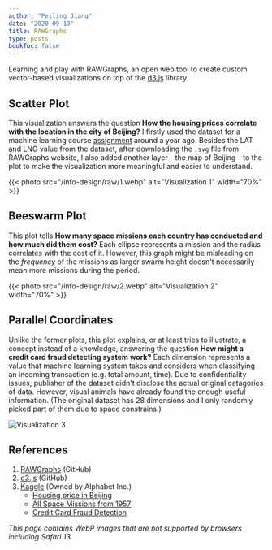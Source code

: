 ```yaml
---
author: "Peiling Jiang"
date: "2020-09-13"
title: RAWGraphs
type: posts
bookToc: false
---
```


Learning and play with RAWGraphs, an open web tool to create custom vector-based visualizations on top of the [d3.js](https://github.com/d3/d3) library.

## Scatter Plot

This visualization answers the question **How the housing prices correlate with the location in the city of Beijing?** I firstly used the dataset for a machine learning course [assignment](/posts/f19/machine-learning-for-the-arts/more/housing-price) around a year ago. Besides the LAT and LNG value from the dataset, after downloading the `.svg` file from RAWGraphs website, I also added another layer - the map of Beijing - to the plot to make the visualization more meaningful and easier to understand.

{{< photo src="/info-design/raw/1.webp" alt="Visualization 1" width="70%" >}}

## Beeswarm Plot

This plot tells **How many space missions each country has conducted and how much did them cost?** Each ellipse represents a mission and the radius correlates with the cost of it. However, this graph might be misleading on the *frequency* of the missions as larger swarm height doesn't necessarily mean more missions during the period.

{{< photo src="/info-design/raw/2.webp" alt="Visualization 2" width="70%" >}}

## Parallel Coordinates

Unlike the former plots, this plot explains, or at least tries to illustrate, a concept instead of a knowledge, answering the question **How might a credit card fraud detecting system work?** Each dimension represents a value that machine learning system takes and considers when classifying an incoming transaction (e.g. total amount, time). Due to confidentiality issues, publisher of the dataset didn't disclose the actual original catagories of data. However, visual animals have already found the enough useful information. (The original dataset has 28 dimensions and I only randomly picked part of them due to space constrains.)

![Visualization 3](/info-design/raw/3.svg)

## References

1. [RAWGraphs](https://github.com/densitydesign/raw) (GitHub)
2. [d3.js](https://github.com/d3/d3) (GitHub)
3. [Kaggle](https://www.kaggle.com/) (Owned by Alphabet Inc.)
    - [Housing price in Beijing](https://www.kaggle.com/ruiqurm/lianjia)
    - [All Space Missions from 1957](https://www.kaggle.com/agirlcoding/all-space-missions-from-1957)
    - [Credit Card Fraud Detection](https://www.kaggle.com/mlg-ulb/creditcardfraud)

*This page contains WebP images that are not supported by browsers including Safari 13.*
